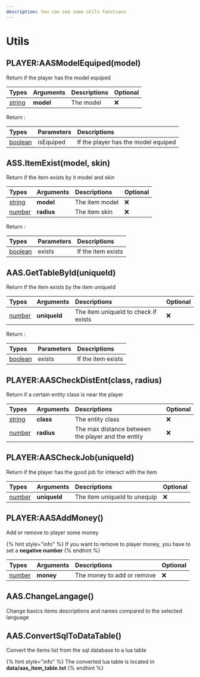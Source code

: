 ```yaml
---
description: You can see some utils functions
---
```


# Utils

## PLAYER:AASModelEquiped\(model\)

Return if the player has the model equiped

| Types | Arguments | Descriptions | Optional |
| :--- | :--- | :--- | :--- |
| [string](https://www.lua.org/pil/2.4.html) | **model** | The model | ❌ |

Return :

| Types | Parameters | Descriptions |
| :--- | :--- | :--- |
| [boolean](https://www.lua.org/pil/2.2.html) | isEquiped | If the player has the model equiped |

## ASS.ItemExist\(model, skin\)

Return if the item exists by it model and skin

| Types | Arguments | Descriptions | Optional |
| :--- | :--- | :--- | :--- |
| [string](https://www.lua.org/pil/2.4.html) | **model** | The item model | ❌ |
| [number](https://www.lua.org/pil/2.3.html) | **radius** | The item skin | ❌ |

Return :

| Types | Parameters | Descriptions |
| :--- | :--- | :--- |
| [boolean](https://www.lua.org/pil/2.2.html) | exists | If the item exists |


## AAS.GetTableById\(uniqueId\)

Return if the item exists by the item uniqueId

| Types | Arguments | Descriptions | Optional |
| :--- | :--- | :--- | :--- |
| [number](https://www.lua.org/pil/2.3.html) | **uniqueId** | The item uniqueId to check if exists | ❌ |

Return :

| Types | Parameters | Descriptions |
| :--- | :--- | :--- |
| [boolean](https://www.lua.org/pil/2.2.html) | exists | If the item exists |


## PLAYER:AASCheckDistEnt\(class, radius\)

Return if a certain entity class is near the player

| Types | Arguments | Descriptions | Optional |
| :--- | :--- | :--- | :--- |
| [string](https://www.lua.org/pil/2.4.html) | **class** | The entity class | ❌ |
| [number](https://www.lua.org/pil/2.3.html) | **radius** | The max distance between the player and the entity | ❌ |

## PLAYER:AASCheckJob\(uniqueId\)

Return if the player has the good job for interact with the item

| Types | Arguments | Descriptions | Optional |
| :--- | :--- | :--- | :--- |
| [number](https://www.lua.org/pil/2.3.html) | **uniqueId** | The item uniqueId to unequip | ❌ |

## PLAYER:AASAddMoney\(\)

Add or remove to player some money

{% hint style="info" %}
If you want to remove to player money, you have to set a **negative number**
{% endhint %}

| Types | Arguments | Descriptions | Optional |
| :--- | :--- | :--- | :--- |
| [number](https://www.lua.org/pil/2.3.html) | **money** | The money to add or remove | ❌ |

## AAS.ChangeLangage()

Change basics items descriptions and names compared to the selected language

## AAS.ConvertSqlToDataTable()

Convert the items list from the sql database to a lua table

{% hint style="info" %}
The converted lua table is located in **data/aas_item_table.txt**
{% endhint %}

